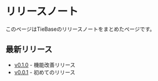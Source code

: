 # リリースノート

このページはTieBaseのリリースノートをまとめたページです。

## 最新リリース

- [v0.1.0](./v0.1.0) - 機能改善リリース
- [v0.0.1](./v0.0.1) - 初めてのリリース
